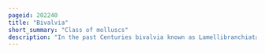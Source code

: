 ```yaml
---
pageid: 202240
title: "Bivalvia"
short_summary: "Class of molluscs"
description: "In the past Centuries bivalvia known as Lamellibranchiata and Pelecypoda is a Class of Marine and Freshwater Molluscs that have laterally compressed Bodies enclosed by a Shell consisting of two hinged Parts. As a Group bivalves lack a Head and they lack usual molluscan Organs like the Radula and Odontophore. The Class includes the Clams, Oysters, Cockles, Mussels, Scallops, and numerous other Families that live in Saltwater, as well as a Number of Families that live in Freshwater. The Majority are filter Feeders. The Gills evolved into Ctenidia which are specialised Organs for Feeding and Breathing. Most bivalves bury themselves in sediment, where they are relatively safe from predation. Others lay on the Sea Floor or attach themselves to rock or other hard Surfaces. Some Bivalves such as Scallops and Fileshells can swim. Shipworms feed on Clay or Wood and live Inside."
---
```

